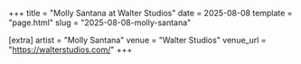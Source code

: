 +++
title = "Molly Santana at Walter Studios"
date = 2025-08-08
template = "page.html"
slug = "2025-08-08-molly-santana"

[extra]
artist = "Molly Santana"
venue = "Walter Studios"
venue_url = "https://walterstudios.com/"
+++
